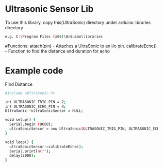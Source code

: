 # Ultrasonic Sensor Lib
To use this library, copy this(UltraSonic) directory under arduino libraries directory
```sh
e.g. C:\Program Files (x86)\Arduino\libraries
```

#Functions:
  attach(pin) - Attaches a UltraSonic to an i/o pin.
  calibrateEcho() - Function to  find the distance and duration for echo

# Example code
Find Distance
```sh
#include <UltraSonic.h>

int ULTRASONIC_TRIG_PIN = 2;
int ULTRASONIC_ECHO_PIN = 4;
UltraSonic *ultraSonicSensor = NULL;

void setup() {
  Serial.begin (9600);
  ultraSonicSensor = new UltraSonic(ULTRASONIC_TRIG_PIN, ULTRASONIC_ECHO_PIN);
}

void loop() {
  ultraSonicSensor->calibrateEcho();
  Serial.println("");
  delay(2000);
}
```